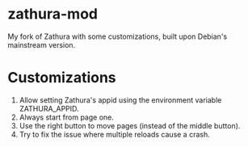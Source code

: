 # zathura-mod

My fork of Zathura with some customizations, built upon Debian's mainstream version.

# Customizations
1. Allow setting Zathura's appid using the environment variable ZATHURA_APPID.
2. Always start from page one.
3. Use the right button to move pages (instead of the middle button).
4. Try to fix the issue where multiple reloads cause a crash.
